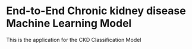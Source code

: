 # End-to-End Chronic kidney disease Machine Learning Model
This is the application for the CKD Classification Model
